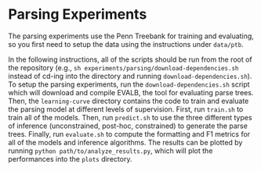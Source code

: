 # Parsing Experiments
The parsing experiments use the Penn Treebank for training and evaluating, so you first need to setup the data using the instructions under `data/ptb`.

In the following instructions, all of the scripts should be run from the root of the repository (e.g., `sh experiments/parsing/download-dependencies.sh` instead of cd-ing into the directory and running `download-dependencies.sh`).
To setup the parsing experiments, run the `download-dependencies.sh` script which will download and compile EVALB, the tool for evaluating parse trees.
Then, the `learning-curve` directory contains the code to train and evaluate the parsing model at different levels of supervision.
First, run `train.sh` to train all of the models.
Then, run `predict.sh` to use the three different types of inference (unconstrained, post-hoc, constrained) to generate the parse trees.
Finally, run `evaluate.sh` to compute the formatting and F1 metrics for all of the models and inference algorithms.
The results can be plotted by running `python path/to/analyze_results.py`, which will plot the performances into the `plots` directory.
